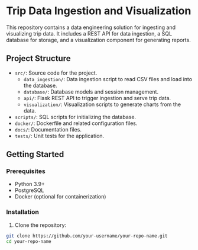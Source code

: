 # Trip Data Ingestion and Visualization

This repository contains a data engineering solution for ingesting and visualizing trip data. It includes a REST API for data ingestion, a SQL database for storage, and a visualization component for generating reports.

## Project Structure

- `src/`: Source code for the project.
    - `data_ingestion/`: Data ingestion script to read CSV files and load into the database.
    - `database/`: Database models and session management.
    - `api/`: Flask REST API to trigger ingestion and serve trip data.
    - `visualization/`: Visualization scripts to generate charts from the data.
- `scripts/`: SQL scripts for initializing the database.
- `docker/`: Dockerfile and related configuration files.
- `docs/`: Documentation files.
- `tests/`: Unit tests for the application.

## Getting Started

### Prerequisites

- Python 3.9+
- PostgreSQL
- Docker (optional for containerization)

### Installation

1. Clone the repository:

```bash
git clone https://github.com/your-username/your-repo-name.git
cd your-repo-name

